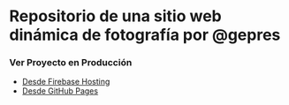 # Repositorio de una sitio web dinámica de fotografía por @gepres

### Ver Proyecto en Producción

* [Desde Firebase Hosting](https://edfirebase-de5fc.firebaseapp.com/)
* [Desde GitHub Pages](https://github.com/gepres/sitio-dinamico)
